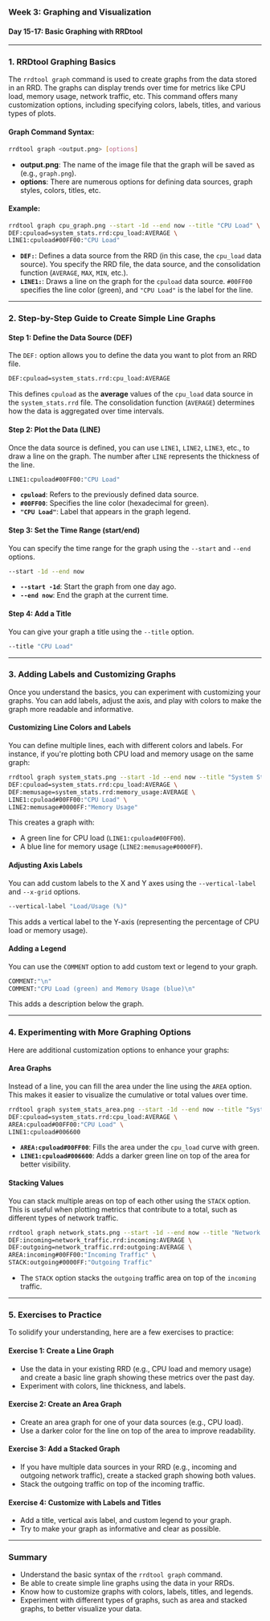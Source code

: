 ### Week 3: Graphing and Visualization
#### Day 15-17: Basic Graphing with RRDtool


---

### 1. **RRDtool Graphing Basics**

The `rrdtool graph` command is used to create graphs from the data stored in an RRD. The graphs can display trends over time for metrics like CPU load, memory usage, network traffic, etc. This command offers many customization options, including specifying colors, labels, titles, and various types of plots.

#### **Graph Command Syntax**:
```bash
rrdtool graph <output.png> [options]
```

- **output.png**: The name of the image file that the graph will be saved as (e.g., `graph.png`).
- **options**: There are numerous options for defining data sources, graph styles, colors, titles, etc.

#### **Example**:
```bash
rrdtool graph cpu_graph.png --start -1d --end now --title "CPU Load" \
DEF:cpuload=system_stats.rrd:cpu_load:AVERAGE \
LINE1:cpuload#00FF00:"CPU Load"
```

- **`DEF:`**: Defines a data source from the RRD (in this case, the `cpu_load` data source). You specify the RRD file, the data source, and the consolidation function (`AVERAGE`, `MAX`, `MIN`, etc.).
- **`LINE1:`**: Draws a line on the graph for the `cpuload` data source. `#00FF00` specifies the line color (green), and `"CPU Load"` is the label for the line.

---

### 2. **Step-by-Step Guide to Create Simple Line Graphs**

#### **Step 1: Define the Data Source (DEF)**

The `DEF:` option allows you to define the data you want to plot from an RRD file.

```bash
DEF:cpuload=system_stats.rrd:cpu_load:AVERAGE
```
This defines `cpuload` as the **average** values of the `cpu_load` data source in the `system_stats.rrd` file. The consolidation function (`AVERAGE`) determines how the data is aggregated over time intervals.

#### **Step 2: Plot the Data (LINE)**

Once the data source is defined, you can use `LINE1`, `LINE2`, `LINE3`, etc., to draw a line on the graph. The number after `LINE` represents the thickness of the line.

```bash
LINE1:cpuload#00FF00:"CPU Load"
```

- **`cpuload`**: Refers to the previously defined data source.
- **`#00FF00`**: Specifies the line color (hexadecimal for green).
- **`"CPU Load"`**: Label that appears in the graph legend.

#### **Step 3: Set the Time Range (start/end)**

You can specify the time range for the graph using the `--start` and `--end` options.

```bash
--start -1d --end now
```

- **`--start -1d`**: Start the graph from one day ago.
- **`--end now`**: End the graph at the current time.

#### **Step 4: Add a Title**

You can give your graph a title using the `--title` option.

```bash
--title "CPU Load"
```

---

### 3. **Adding Labels and Customizing Graphs**

Once you understand the basics, you can experiment with customizing your graphs. You can add labels, adjust the axis, and play with colors to make the graph more readable and informative.

#### **Customizing Line Colors and Labels**

You can define multiple lines, each with different colors and labels. For instance, if you're plotting both CPU load and memory usage on the same graph:

```bash
rrdtool graph system_stats.png --start -1d --end now --title "System Stats" \
DEF:cpuload=system_stats.rrd:cpu_load:AVERAGE \
DEF:memusage=system_stats.rrd:memory_usage:AVERAGE \
LINE1:cpuload#00FF00:"CPU Load" \
LINE2:memusage#0000FF:"Memory Usage"
```

This creates a graph with:
- A green line for CPU load (`LINE1:cpuload#00FF00`).
- A blue line for memory usage (`LINE2:memusage#0000FF`).

#### **Adjusting Axis Labels**

You can add custom labels to the X and Y axes using the `--vertical-label` and `--x-grid` options.

```bash
--vertical-label "Load/Usage (%)"
```

This adds a vertical label to the Y-axis (representing the percentage of CPU load or memory usage).

#### **Adding a Legend**

You can use the `COMMENT` option to add custom text or legend to your graph.

```bash
COMMENT:"\n"
COMMENT:"CPU Load (green) and Memory Usage (blue)\n"
```

This adds a description below the graph.

---

### 4. **Experimenting with More Graphing Options**

Here are additional customization options to enhance your graphs:

#### **Area Graphs**

Instead of a line, you can fill the area under the line using the `AREA` option. This makes it easier to visualize the cumulative or total values over time.

```bash
rrdtool graph system_stats_area.png --start -1d --end now --title "System Stats Area Graph" \
DEF:cpuload=system_stats.rrd:cpu_load:AVERAGE \
AREA:cpuload#00FF00:"CPU Load" \
LINE1:cpuload#006600
```

- **`AREA:cpuload#00FF00`**: Fills the area under the `cpu_load` curve with green.
- **`LINE1:cpuload#006600`**: Adds a darker green line on top of the area for better visibility.

#### **Stacking Values**

You can stack multiple areas on top of each other using the `STACK` option. This is useful when plotting metrics that contribute to a total, such as different types of network traffic.

```bash
rrdtool graph network_stats.png --start -1d --end now --title "Network Traffic" \
DEF:incoming=network_traffic.rrd:incoming:AVERAGE \
DEF:outgoing=network_traffic.rrd:outgoing:AVERAGE \
AREA:incoming#00FF00:"Incoming Traffic" \
STACK:outgoing#0000FF:"Outgoing Traffic"
```

- The `STACK` option stacks the `outgoing` traffic area on top of the `incoming` traffic.

---

### 5. **Exercises to Practice**

To solidify your understanding, here are a few exercises to practice:

#### **Exercise 1: Create a Line Graph**
- Use the data in your existing RRD (e.g., CPU load and memory usage) and create a basic line graph showing these metrics over the past day.
- Experiment with colors, line thickness, and labels.

#### **Exercise 2: Create an Area Graph**
- Create an area graph for one of your data sources (e.g., CPU load).
- Use a darker color for the line on top of the area to improve readability.

#### **Exercise 3: Add a Stacked Graph**
- If you have multiple data sources in your RRD (e.g., incoming and outgoing network traffic), create a stacked graph showing both values.
- Stack the outgoing traffic on top of the incoming traffic.

#### **Exercise 4: Customize with Labels and Titles**
- Add a title, vertical axis label, and custom legend to your graph.
- Try to make your graph as informative and clear as possible.

---

### Summary

- Understand the basic syntax of the `rrdtool graph` command.
- Be able to create simple line graphs using the data in your RRDs.
- Know how to customize graphs with colors, labels, titles, and legends.
- Experiment with different types of graphs, such as area and stacked graphs, to better visualize your data.


